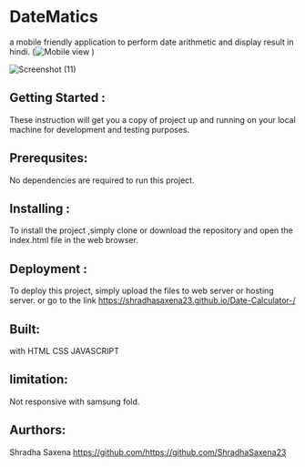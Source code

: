 # DateMatics
a mobile friendly application to perform date arithmetic and display result in hindi.
(![Mobile view](https://github.com/ShradhaSaxena23/Date-Calculator-/assets/103318017/bab3d489-dc10-4d42-8a2c-4563d62322eb)
)

![Screenshot (11)](https://github.com/ShradhaSaxena23/Date-Calculator-/assets/103318017/cbe39606-f95f-41b2-92b1-b59152d973c7)


## Getting Started : 
These instruction will get you a copy of project up and running on your local machine for development and testing purposes.

 ##  Prerequsites:
No dependencies are required to run this project.

## Installing :
To install the project ,simply clone or download the repository and open the index.html file in the web browser.

## Deployment :
To deploy this project, simply upload the files to web server or hosting server. or go to the link  https://shradhasaxena23.github.io/Date-Calculator-/

## Built: 
with HTML
CSS 
JAVASCRIPT

## limitation:
Not responsive with samsung fold.

## Aurthors:
Shradha Saxena https://github.com/https://github.com/ShradhaSaxena23

